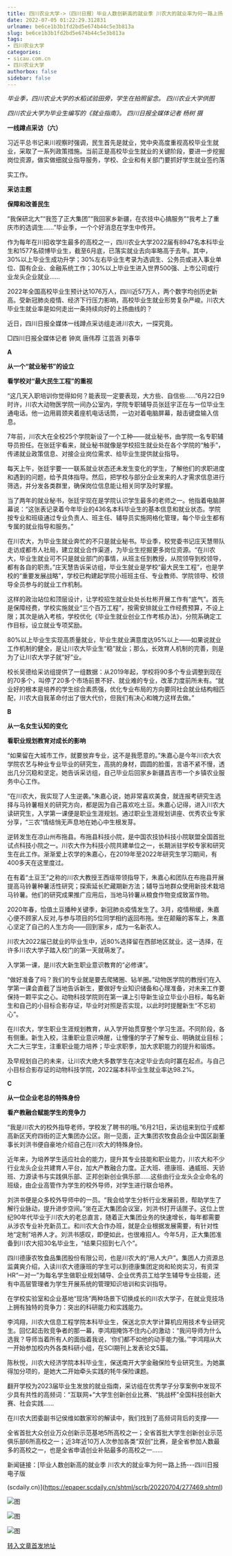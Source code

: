 ```yaml
---
title: 四川农业大学->（四川日报）毕业人数创新高的就业季 川农大的就业率为何一路上扬 | sicau.com.cn
date: 2022-07-05 01:22:29.312831
urlname: be6ce1b3b1fd2bd5e674b44c5e3b813a
slug: be6ce1b3b1fd2bd5e674b44c5e3b813a
tags: 
- 四川农业大学
categories:
- sicau.com.cn
- 四川农业大学
authorbox: false
sidebar: false
---
```

_毕业季，四川农业大学的水稻试验田旁，学生在拍照留念。 四川农业大学供图_

_四川农业大学为毕业生编写的《就业指南》。 四川日报全媒体记者 杨树 摄_

**一线蹲点采访（六）**

习近平总书记来川视察时强调，民生首先是就业，党中央高度重视高校毕业生就业，采取了一系列政策措施。当前正是高校毕业生就业的关键阶段，要进一步挖掘岗位资源，做实做细就业指导服务，学校、企业和有关部门要抓好学生就业签约落
<!--more-->
实工作。

**采访主题**

**保障和改善民生**

“我保研北大”“我签了正大集团”“我回家乡新疆，在农技中心搞服务”“我考上了重庆市的选调生……”毕业季，一个个好消息在学生中传开。

作为每年在川招收学生最多的高校之一，四川农业大学2022届有8947名本科毕业生和1577名硕博毕业生，截至6月底，已落实就业去向率略高于去年。其中，30%以上毕业生成功升学；30%左右毕业生考录为选调生、公务员或进入事业单位、国有企业、金融系统工作；30%以上毕业生进入世界500强、上市公司或行业龙头企业就业……

2022年全国高校毕业生预计达1076万人，四川近57万人，两个数字均创历史新高。受新冠肺炎疫情、经济下行压力影响，高校毕业生就业形势复杂严峻。川农大毕业生就业率是如何走出一条持续向好的上扬曲线的？

近日，四川日报全媒体一线蹲点采访组走进川农大，一探究竟。

□四川日报全媒体记者 钟岚 唐伟荐 江芸涵 刘春华

**A**

**从一个“就业秘书”的设立**

**看学校对“最大民生工程”的重视**

“这几天入职培训你觉得如何？能表现一定要表现，大方些、自信些……”6月22日9时许，川农大动物医学院一间办公室内，学院专职辅导员张廷宇正在与一位毕业生通电话。他一边用肩颈夹着座机电话话筒，一边对着电脑屏幕，敲击键盘输入信息。

7年前，川农大在全校25个学院新设了一个工种——就业秘书，由学院一名专职辅导员担任。在张廷宇看来，就业秘书就像是学校招生就业处在各个学院的“触手”，传递就业政策信息、对接企业岗位需求、给毕业生提供就业指导。

每天上午，张廷宇要一一联系就业状态还未发生变化的学生，了解他们的求职进度和遇到的问题，给予具体指导。然后，把学校与部分企业发来的人才需求信息进行筛选，并分发各类群里，确保岗位信息能让相关同学及时掌握。

当了两年的就业秘书，张廷宇现在是学院认识学生最多的老师之一。他指着电脑屏幕说：“这张表记录着今年毕业的436名本科毕业生的基本信息和就业状态。学院按专业和班级通过专业负责人、班主任、辅导员实施网格化管理，每个毕业生都有专属的就业指导和服务。”  

在川农大，为毕业生就业奔忙的不只是就业秘书。毕业季，校党委书记庄天慧带队走访成都市人社局，建立就业合作渠道，为毕业生挖掘更多岗位资源。“在川农大，毕业生就业可不只是就业部门的事情，从班主任到教授，从院领导到校领导，都有各自的职责。”庄天慧告诉采访组，毕业生就业是学校“最大民生工程”，也是学校的“重要发展战略”，学校已构建起学院小班班主任、专业教师、学院领导、校领导全员参与的就业工作机制。

这样的政治站位和顶层设计，让学校招生就业处处长杜彬开展工作有“底气”。首先是保障经费，学校实施就业“三个百万工程”，按需安排就业工作经费预算，不设上限；其次是纳入考核，学校优化《毕业生就业创业工作考核办法》，分院系确定工作目标，设立就业专项奖励。

80%以上毕业生实现高质量就业，毕业生就业满意度达95%以上——如果说就业工作机制的健全，是让川农大毕业生“稳”就业；那么，长效育人机制的完善，则是为了让川农大学子就“好”业。

校长吴德给采访组提供了一组数据：从2019年起，学校将90多个专业调整到现在的70多个，叫停了20多个市场前景不好、就业难的专业，改革力度前所未有。“就业好的根本是培养的学生综合素质强，优化专业布局的方向要同社会就业结构相匹配，川农大自我革命付出了很大代价，但我们有决心和魄力这样去做。”

**B**

**从一名女生认知的变化**

**看职业规划教育对成长的影响**

“如果留在大城市工作，就要放弃专业，这不是我愿意的。”朱嘉心是今年川农大农学院农艺与种业专业毕业的研究生，高挑的身材，圆圆的脸蛋，言语不紧不慢，透出几分沉稳和坚定。她告诉采访组，自己毕业后回家乡新疆昌吉市一个乡镇农业服务中心工作。

“在川农大，我实现了人生逆袭。”朱嘉心说，她非常喜欢美食，就连报考研究生选择与马铃薯相关的研究方向，都是因为自己喜欢吃土豆。朱嘉心记得，进入川农大读研究生，入学第一课便是职业生涯规划。通过职业生涯规划讲座、优秀农业专家分享，“三农”情结悄无声息地在她心中生根发芽。

逆转发生在凉山州布拖县。布拖县科技小院，是中国农技协科技小院联盟全国首批试点科技小院之一。川农大作为科技小院共建单位之一，长期派驻学校专家和研究生在此工作。渐渐爱上农学的朱嘉心，在2019年至2022年研究生学习期间，有400多天在这里度过。

在有着“土豆王”之称的川农大教授王西瑶带领指导下，朱嘉心和团队在布拖县开展提高马铃薯种薯活性研究；探索延长贮藏期新方法；辅导当地群众使用新技术栽培马铃薯。他们的研究成果推广应用后，当地马铃薯从粮食作物变成致富作物。

2020年春，恰值土豆播种关键季，新冠肺炎疫情发生了。3月，疫情稍缓，朱嘉心便不顾家人反对,与参与项目的5位同学相约返回布拖。坐在颠簸的客车上，朱嘉心坚定了自己的人生方向——回到家乡，成为一名新农人。

川农大2022届已就业的毕业生中，近80%选择留在西部地区就业。这一选择，在许多川农大学子踏入校门的第一天就萌发了。

入学第一课，是川农大新生职业意识教育的“必修课”。

“做好准备了吗？我们的专业就是要去爬猪圈、钻羊圈。”动物医学院的教授们在入学第一课会直截了当地告诉新生，要做好专业知识储备和心理准备，对未来工作要保持一颗平实之心。动物科技学院则在第一课上引导新生设立毕业小目标，每名新生和自己的小目标合影存证，毕业时对照是否实现，以此时时提醒新生“不忘初心”。

在川农大，学生职业生涯规划教育，从入学开始贯穿整个学习生涯。不同阶段，各有侧重。新生入校，注重职业意识唤醒，让懵懂的学子了解专业、明确就业目标；大二大三学生，注重职业能力培养；毕业求职季，加大求职能力的提升和锻炼。

及早规划自己的未来，让川农大绝大多数学生在决定毕业去向时赢在起点。与自己小目标合影存证的动物科技学院，2022届本科毕业生就业率达98.2%。

**C**

**从一位企业老总的特殊身份**

**看产教融合赋能学生的竞争力**

“我是川农大的校外指导老师，学校发了聘书的哦。”6月21日，采访组来到位于成都高新区天府四街的正大集团办公区。刚一见面，正大集团农牧食品企业中国区副董事长刘洪书便自豪地介绍自己在川农大的特殊身份。

近年来，为培养学生适应社会的能力，提升其专业技能和职业能力，川农大和不少行业龙头企业共建育人平台，加大产教融合力度。正大班、德康班、通威班、天骄班、力源读书与实践俱乐部、正邦创新创业俱乐部……这些由行业龙头企业命名的班级，由企业高管作为学生的校外导师，对学生进行联合培养。

刘洪书便是众多校外导师中的一员。“我会给学生分析行业发展前景，帮助学生了解行业脉动，提升进步空间。”坐在正大集团会议室，刘洪书打开话匣子。这位上世纪90年代毕业于川农大的老总直言，随着正大集团业务的快速增长，每年都需要从涉农专业补充新员工。和川农大合作办班，就是企业根据发展需要，有针对性地“定制”培养人才。刘洪书感叹，即便如此，也很难招人。今年5月，正大集团准备到川农大招30名毕业生，“结果只招到七八个”。

四川德康农牧食品集团股份有限公司，也是川农大的“用人大户”。集团人力资源总监龚爽介绍，入读川农大德康班的学生可以到德康集团定岗和轮岗实习，有资深HR“一对一”为每名学生做职业规划辅导、企业优秀员工给学生辅导专业技能，还有中高层管理者为学生开展系统的管理知识培训和实训指导。

在学校实验室和企业基地“现场”两种场景下切换成长的川农大学子，在就业竞技场上拥有独特的竞争力：突出的科研能力和实践能力。

李鸿翔，川农大信息工程学院本科毕业生，保送北京大学计算机应用技术专业研究生。回忆起击败竞争者的那一幕，李鸿翔掩饰不住内心的激动：“我问导师为什么选我？导师当着所有人的面指着我说，‘你们都不如他的动手能力强。’”李鸿翔从大一开始参加校内外各类科研小组，在SCI期刊上发表论文5篇。

陈秋悦，川农大经济学院本科毕业生，保送南开大学金融保险专业研究生。为她赢得加分项的，是她大二开始牵头实践的牦牛保险课题。

翻开学校为2023届毕业生发放的就业指南，采访组在优秀学子分享案例中发现不少具有共性的高频词：“互联网+”大学生创新创业比赛、“挑战杯”全国科技创新大赛、社会实践……

在川农大团委副书记侯维如数家珍的解读中，我们找到了高频词背后的支撑——

全省首批大众创业万众创新示范基地5所高校之一；全省首批大学生创新创业示范俱乐部6所高校之一；近3年近10万人次参加各类“双创”比赛，是全省参加人数最多的高校之一，也是全省申请创业补贴最多的高校之一……

新闻链接：[毕业人数创新高的就业季 川农大的就业率为何一路上扬---四川日报电子版

(scdaily.cn)](https://epaper.scdaily.cn/shtml/scrb/20220704/277469.shtml)

![图](https://news.sicau.edu.cn/__local/2/69/84/D2817CFE89CBA5E6CBBBA595F96_F69C059A_300C.jpg?e=.jpg)

![图](https://news.sicau.edu.cn/__local/3/C9/81/5B51E91B0EFEA9B20A6BBFA4AC5_DCA75E8E_5FAC.jpg?e=.jpg)

![图](https://news.sicau.edu.cn/__local/A/6D/F9/2901158913AFC9195FB46965EAA_0F715FE8_A2018.png)

[转入文章首发地址](https://news.sicau.edu.cn/info/1135/68675.htm)